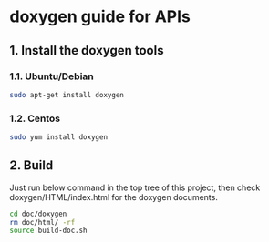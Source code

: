 # doxygen guide for APIs

## 1. Install the doxygen tools

### 1.1. Ubuntu/Debian

```bash
sudo apt-get install doxygen
```

### 1.2. Centos

```bash
sudo yum install doxygen
```

## 2. Build

Just run below command in the top tree of this project, then check doxygen/HTML/index.html for the doxygen documents.

```bash
cd doc/doxygen
rm doc/html/ -rf
source build-doc.sh
```
